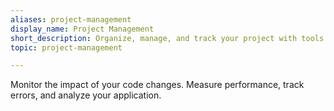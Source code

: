 ```yaml
---
aliases: project-management
display_name: Project Management
short_description: Organize, manage, and track your project with tools that build on top of issues and pull requests.
topic: project-management

---
```

Monitor the impact of your code changes. Measure performance, track errors, and analyze your application.
